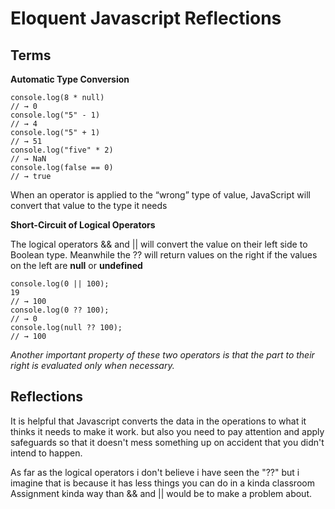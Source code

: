 # Eloquent Javascript Reflections

## Terms

**Automatic Type Conversion**
```
console.log(8 * null)
// → 0
console.log("5" - 1)
// → 4
console.log("5" + 1)
// → 51
console.log("five" * 2)
// → NaN
console.log(false == 0)
// → true
```

When an operator is applied to the “wrong” type of value, JavaScript will convert that value to the type it needs

**Short-Circuit of Logical Operators**

The logical operators && and || will convert the value on their left side to Boolean type. Meanwhile the ?? will return values on the right if the values on the left are **null** or **undefined**

```
console.log(0 || 100);
19
// → 100
console.log(0 ?? 100);
// → 0
console.log(null ?? 100);
// → 100
```

*Another important property of these two operators is that the part to their right is evaluated only when necessary.*

## Reflections

It is helpful that Javascript converts the data in the operations to what it thinks it needs to make it work. but also you need to pay attention and apply safeguards so that it doesn't mess something up on accident that you didn't intend to happen.

As far as the logical operators i don't believe i have seen the "??" but i imagine that is because it has less things you can do in a kinda classroom Assignment kinda way than && and || would be to make a problem about.
